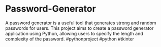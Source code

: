 # Password-Generator
A password generator is a useful tool that generates strong and random passwords for
users. This project aims to create a password generator application using Python,
allowing users to specify the length and complexity of the password.
#pythonproject  #python #tkinter

